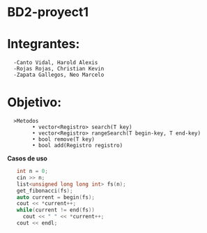 # BD2-proyect1

# Integrantes:
      -Canto Vidal, Harold Alexis
      -Rojas Rojas, Christian Kevin
      -Zapata Gallegos, Neo Marcelo

# Objetivo:
      >Metodos
            • vector<Registro> search(T key)
            • vector<Registro> rangeSearch(T begin-key, T end-key) 
            • bool remove(T key) 
            • bool add(Registro registro)
            
**Casos de uso**       
 ```cpp
    int n = 0;
    cin >> n;
    list<unsigned long long int> fs(n);
    get_fibonacci(fs);
    auto current = begin(fs);
    cout << *current++;
    while(current != end(fs))
      cout << " " << *current++;
    cout << endl;
```
